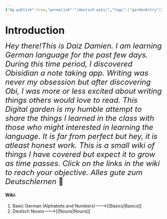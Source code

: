 ```yaml
---
{"dg-publish":true,"permalink":"/deutsch-wiki/","tags":["gardenEntry"]}
---
```



### <font size=6>Introduction</font>

<font size=5>*Hey there!This is Daiz Damien. I am learning German language for the past few days. During this time period, I discovered Obisidian a note taking app. Writing was never my obsession but after discovering Obi, I was more or less excited about writing things others would love to read. This Digital garden is my humble attempt to share the things I learned in the class with those who might interested in learning the language. It is far from perfect but hey, it is atleast honest work. This is a small wiki of things I have covered but expect it to grow as time passes. Click on the links in the wiki to reach your objective. Alles gute zum Deutschlernen* 🙂</font>  
#### Wiki:
1) Basic German (Alphabets and Numbers)--->[[Basics\|Basics]]
2) Deutsch Nouns--->[[Nouns\|Nouns]]